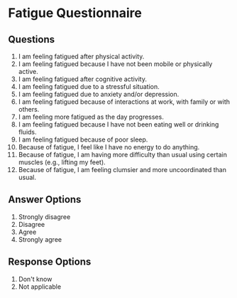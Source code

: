 # Fatigue Questionnaire

## Questions

1. I am feeling fatigued after physical activity.
2. I am feeling fatigued because I have not been mobile or physically active.
3. I am feeling fatigued after cognitive activity.
4. I am feeling fatigued due to a stressful situation.
5. I am feeling fatigued due to anxiety and/or depression.
6. I am feeling fatigued because of interactions at work, with family or with others.
7. I am feeling more fatigued as the day progresses.
8. I am feeling fatigued because I have not been eating well or drinking fluids.
9. I am feeling fatigued because of poor sleep.
10. Because of fatigue, I feel like I have no energy to do anything.
11. Because of fatigue, I am having more difficulty than usual using certain muscles (e.g., lifting my feet).
12. Because of fatigue, I am feeling clumsier and more uncoordinated than usual.

## Answer Options

1. Strongly disagree  
2. Disagree  
3. Agree  
4. Strongly agree

## Response Options

1. Don't know
2. Not applicable
